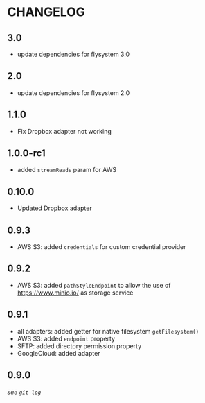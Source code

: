 # CHANGELOG

## 3.0
- update dependencies for flysystem 3.0

## 2.0
- update dependencies for flysystem 2.0

## 1.1.0

- Fix Dropbox adapter not working

## 1.0.0-rc1

- added `streamReads` param for AWS

## 0.10.0

- Updated Dropbox adapter

## 0.9.3

- AWS S3: added `credentials` for custom credential provider

## 0.9.2

- AWS S3: added `pathStyleEndpoint` to allow the use of https://www.minio.io/ as storage service

## 0.9.1

- all adapters: added getter for native filesystem `getFilesystem()`
- AWS S3: added `endpoint` property
- SFTP: added directory permission property
- GoogleCloud: added adapter

## 0.9.0

*see `git log`*
